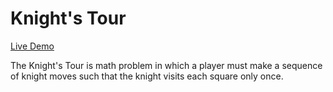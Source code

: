 # Knight's Tour

[Live Demo][link]

The Knight's Tour is math problem in which a player must make a sequence of knight moves such that the knight visits each square only once.

[link]: https://bonbonlemon.github.io/knights-tour/
